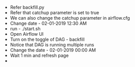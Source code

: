 - Refer backfill.py
- Refer that catchup parameter is set to true
- We can also change the catchup parameter in airflow.cfg
- Change date - 02-01-2019 12:30 AM
- run - ./start.sh
- Open Airflow UI
- Turn on the toggle of DAG - backfill
- Notice that DAG is running multiple runs
- Change the date - 02-01-2019 00:00 AM
- Wait 1 min and refresh page
-  
